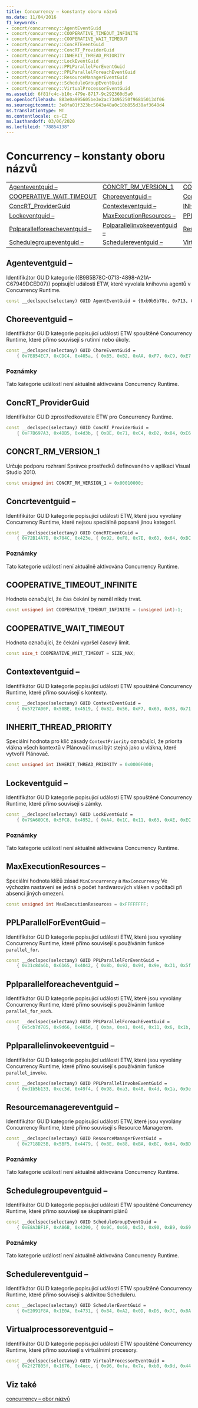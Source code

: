 ```yaml
---
title: Concurrency – konstanty oboru názvů
ms.date: 11/04/2016
f1_keywords:
- concrt/concurrency::AgentEventGuid
- concrt/concurrency::COOPERATIVE_TIMEOUT_INFINITE
- concrt/concurrency::COOPERATIVE_WAIT_TIMEOUT
- concrt/concurrency::ConcRTEventGuid
- concrt/concurrency::ConcRT_ProviderGuid
- concrt/concurrency::INHERIT_THREAD_PRIORITY
- concrt/concurrency::LockEventGuid
- concrt/concurrency::PPLParallelForEventGuid
- concrt/concurrency::PPLParallelForeachEventGuid
- concrt/concurrency::ResourceManagerEventGuid
- concrt/concurrency::ScheduleGroupEventGuid
- concrt/concurrency::VirtualProcessorEventGuid
ms.assetid: 6f81fc4c-b10c-479e-8717-9c292360d5a0
ms.openlocfilehash: 883e0a995605be3e2ac73495250f96815013df06
ms.sourcegitcommit: 3e8fa01f323bc5043a48a0c18b855d38af3648d4
ms.translationtype: MT
ms.contentlocale: cs-CZ
ms.lasthandoff: 03/06/2020
ms.locfileid: "78854138"
---
```

# <a name="concurrency-namespace-constants"></a>Concurrency – konstanty oboru názvů

||||
|-|-|-|
|[Agenteventguid –](#agenteventguid)|[CONCRT_RM_VERSION_1](#concrt_rm_version_1)|[COOPERATIVE_TIMEOUT_INFINITE](#cooperative_timeout_infinite)|
|[COOPERATIVE_WAIT_TIMEOUT](#cooperative_wait_timeout)|[Choreeventguid –](#choreeventguid)|[Concrteventguid –](#concrteventguid)|
|[ConcRT_ProviderGuid](#concrt_providerguid)|[Contexteventguid –](#contexteventguid)|[INHERIT_THREAD_PRIORITY](#inherit_thread_priority)|
|[Lockeventguid –](#lockeventguid)|[MaxExecutionResources –](#maxexecutionresources)|[PPLParallelForEventGuid –](#pplparallelforeventguid)|
|[Pplparallelforeacheventguid –](#pplparallelforeacheventguid)|[Pplparallelinvokeeventguid –](#pplparallelinvokeeventguid)|[Resourcemanagereventguid –](#resourcemanagereventguid)|
|[Schedulegroupeventguid –](#schedulegroupeventguid)|[Schedulereventguid –](#schedulereventguid)|[Virtualprocessoreventguid –](#virtualprocessoreventguid)|

## <a name="agenteventguid"></a>Agenteventguid –

Identifikátor GUID kategorie ({B9B5B78C-0713-4898-A21A-C67949DCED07}) popisující události ETW, které vyvolala knihovna agentů v Concurrency Runtime.

```cpp
const __declspec(selectany) GUID AgentEventGuid = {0xb9b5b78c, 0x713, 0x4898, { 0xa2, 0x1a, 0xc6, 0x79, 0x49, 0xdc, 0xed, 0x7 } };
```

## <a name="choreeventguid"></a>Choreeventguid –

Identifikátor GUID kategorie popisující události ETW spouštěné Concurrency Runtime, které přímo souvisejí s rutinní nebo úkoly.

```cpp
const __declspec(selectany) GUID ChoreEventGuid =
    { 0x7E854EC7, 0xCDC4, 0x405a, { 0xB5, 0xB2, 0xAA, 0xF7, 0xC9, 0xE7, 0xD4, 0x0C } };
```

### <a name="remarks"></a>Poznámky

Tato kategorie událostí není aktuálně aktivována Concurrency Runtime.

## <a name="concrt_providerguid"></a>ConcRT_ProviderGuid

Identifikátor GUID zprostředkovatele ETW pro Concurrency Runtime.

```cpp
const __declspec(selectany) GUID ConcRT_ProviderGuid =
    { 0xF7B697A3, 0x4DB5, 0x4d3b, { 0xBE, 0x71, 0xC4, 0xD2, 0x84, 0xE6, 0x59, 0x2F } };
```

## <a name="concrt_rm_version_1"></a>CONCRT_RM_VERSION_1

Určuje podporu rozhraní Správce prostředků definovaného v aplikaci Visual Studio 2010.

```cpp
const unsigned int CONCRT_RM_VERSION_1 = 0x00010000;
```

## <a name="concrteventguid"></a>Concrteventguid –

Identifikátor GUID kategorie popisující události ETW, které jsou vyvolány Concurrency Runtime, které nejsou speciálně popsané jinou kategorií.

```cpp
const __declspec(selectany) GUID ConcRTEventGuid =
    { 0x72B14A7D, 0x704C, 0x423e, { 0x92, 0xF8, 0x7E, 0x6D, 0x64, 0xBC, 0xB9, 0x2A } };
```

### <a name="remarks"></a>Poznámky

Tato kategorie událostí není aktuálně aktivována Concurrency Runtime.

## <a name="cooperative_timeout_infinite"></a>COOPERATIVE_TIMEOUT_INFINITE

Hodnota označující, že čas čekání by neměl nikdy trvat.

```cpp
const unsigned int COOPERATIVE_TIMEOUT_INFINITE = (unsigned int)-1;
```

## <a name="cooperative_wait_timeout"></a>COOPERATIVE_WAIT_TIMEOUT

Hodnota označující, že čekání vypršel časový limit.

```cpp
const size_t COOPERATIVE_WAIT_TIMEOUT = SIZE_MAX;
```

## <a name="contexteventguid"></a>Contexteventguid –

Identifikátor GUID kategorie popisující události ETW spouštěné Concurrency Runtime, které přímo souvisejí s kontexty.

```cpp
const __declspec(selectany) GUID ContextEventGuid =
    { 0x5727A00F, 0x50BE, 0x4519, { 0x82, 0x56, 0xF7, 0x69, 0x98, 0x71, 0xFE, 0xCB } };
```

## <a name="inherit_thread_priority"></a>INHERIT_THREAD_PRIORITY

Speciální hodnota pro klíč zásady `ContextPriority` označující, že priorita vlákna všech kontextů v Plánovači musí být stejná jako u vlákna, které vytvořil Plánovač.

```cpp
const unsigned int INHERIT_THREAD_PRIORITY = 0x0000F000;
```

## <a name="lockeventguid"></a>Lockeventguid –

Identifikátor GUID kategorie popisující události ETW spouštěné Concurrency Runtime, které přímo souvisejí s zámky.

```cpp
const __declspec(selectany) GUID LockEventGuid =
    { 0x79A60DC6, 0x5FC8, 0x4952, { 0xA4, 0x1C, 0x11, 0x63, 0xAE, 0xEC, 0x5E, 0xB8 } };
```

### <a name="remarks"></a>Poznámky

Tato kategorie událostí není aktuálně aktivována Concurrency Runtime.

## <a name="maxexecutionresources"></a>MaxExecutionResources –

Speciální hodnota klíčů zásad `MinConcurrency` a `MaxConcurrency` Ve výchozím nastavení se jedná o počet hardwarových vláken v počítači při absenci jiných omezení.

```cpp
const unsigned int MaxExecutionResources = 0xFFFFFFFF;
```

## <a name="pplparallelforeventguid"></a>PPLParallelForEventGuid –

Identifikátor GUID kategorie popisující události ETW, které jsou vyvolány Concurrency Runtime, které přímo souvisejí s používáním funkce `parallel_for`.

```cpp
const __declspec(selectany) GUID PPLParallelForEventGuid =
    { 0x31c8da6b, 0x6165, 0x4042, { 0x8b, 0x92, 0x94, 0x9e, 0x31, 0x5f, 0x4d, 0x84 } };
```

## <a name="pplparallelforeacheventguid"></a>Pplparallelforeacheventguid –

Identifikátor GUID kategorie popisující události ETW, které jsou vyvolány Concurrency Runtime, které přímo souvisejí s používáním funkce `parallel_for_each`.

```cpp
const __declspec(selectany) GUID PPLParallelForeachEventGuid =
    { 0x5cb7d785, 0x9d66, 0x465d, { 0xba, 0xe1, 0x46, 0x11, 0x6, 0x1b, 0x54, 0x34 } };
```

## <a name="pplparallelinvokeeventguid"></a>Pplparallelinvokeeventguid –

Identifikátor GUID kategorie popisující události ETW, které jsou vyvolány Concurrency Runtime, které přímo souvisejí s používáním funkce `parallel_invoke`.

```cpp
const __declspec(selectany) GUID PPLParallelInvokeEventGuid =
    { 0xd1b5b133, 0xec3d, 0x49f4, { 0x98, 0xa3, 0x46, 0x4d, 0x1a, 0x9e, 0x46, 0x82 } };
```

## <a name="resourcemanagereventguid"></a>Resourcemanagereventguid –

Identifikátor GUID kategorie popisující události ETW, které jsou vyvolány Concurrency Runtime, které přímo souvisejí s Resource Managerem.

```cpp
const __declspec(selectany) GUID ResourceManagerEventGuid =
    { 0x2718D25B, 0x5BF5, 0x4479, { 0x8E, 0x88, 0xBA, 0xBC, 0x64, 0xBD, 0xBF, 0xCA } };
```

### <a name="remarks"></a>Poznámky

Tato kategorie událostí není aktuálně aktivována Concurrency Runtime.

## <a name="schedulegroupeventguid"></a>Schedulegroupeventguid –

Identifikátor GUID kategorie popisující události ETW spouštěné Concurrency Runtime, které přímo souvisejí se skupinami plánů

```cpp
const __declspec(selectany) GUID ScheduleGroupEventGuid =
    { 0xE8A3BF1F, 0xA86B, 0x4390, { 0x9C, 0x60, 0x53, 0x90, 0xB9, 0x69, 0xD2, 0x2C } };
```

### <a name="remarks"></a>Poznámky

Tato kategorie událostí není aktuálně aktivována Concurrency Runtime.

## <a name="schedulereventguid"></a>Schedulereventguid –

Identifikátor GUID kategorie popisující události ETW spouštěné Concurrency Runtime, které přímo souvisejí s aktivitou Scheduleru.

```cpp
const __declspec(selectany) GUID SchedulerEventGuid =
    { 0xE2091F8A, 0x1E0A, 0x4731, { 0x84, 0xA2, 0x0D, 0xD5, 0x7C, 0x8A, 0x52, 0x61 } };
```

## <a name="virtualprocessoreventguid"></a>Virtualprocessoreventguid –

Identifikátor GUID kategorie popisující události ETW spouštěné Concurrency Runtime, které přímo souvisejí s virtuálními procesory.

```cpp
const __declspec(selectany) GUID VirtualProcessorEventGuid =
    { 0x2f27805f, 0x1676, 0x4ecc, { 0x96, 0xfa, 0x7e, 0xb0, 0x9d, 0x44, 0x30, 0x2f } };
```

## <a name="see-also"></a>Viz také

[concurrency – obor názvů](concurrency-namespace.md)
